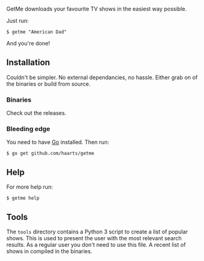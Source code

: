 GetMe downloads your favourite TV shows in the easiest way possible.

Just run:
```
$ getme "American Dad"
```

And you're done!

## Installation
Couldn't be simpler. No external dependancies, no hassle. Either grab on of the
binaries or build from source.

### Binaries
Check out the releases.

### Bleeding edge
You need to have [Go](golang.org) installed. Then run:

```
$ go get github.com/haarts/getme
```

## Help

For more help run:

```
$ getme help
```

## Tools

The `tools` directory contains a Python 3 script to create a list of popular
shows. This is used to present the user with the most relevant search results.
As a regular user you don't need to use this file. A recent list of shows in
compiled in the binaries.
